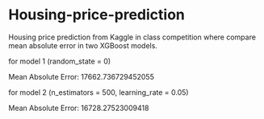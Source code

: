 # Housing-price-prediction
Housing price prediction from Kaggle in class competition where compare mean absolute error in two XGBoost models.

for model 1 (random_state = 0)

Mean Absolute Error: 17662.736729452055

for model 2 (n_estimators = 500, learning_rate = 0.05)

Mean Absolute Error: 16728.27523009418
